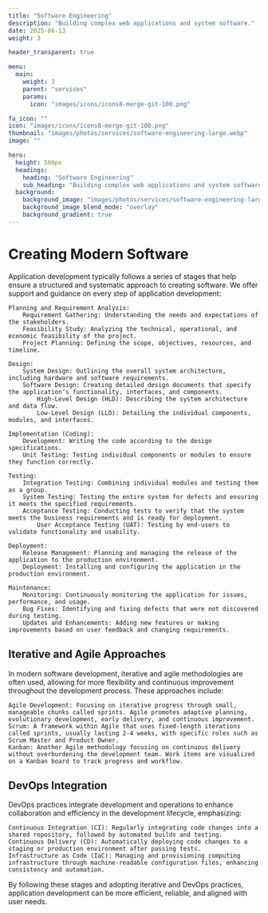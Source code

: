 ```yaml
---
title: "Software Engineering"
description: "Building complex web applications and system software."
date: 2025-06-13
weight: 3

header_transparent: true

menu:
  main:
    weight: 3
    parent: "services"
    params:
      icon: "images/icons/icons8-merge-git-100.png"

fa_icon: ""
icon: "images/icons/icons8-merge-git-100.png"
thumbnail: "images/photos/services/software-engineering-large.webp"
image: ""

hero:
  height: 500px
  headings:
    heading: "Software Engineering"
    sub_heading: "Building complex web applications and system software."
  background:
    background_image: "images/photos/services/software-engineering-large.webp"
    background_image_blend_mode: "overlay"
    background_gradient: true
---
```


# Creating Modern Software

Application development typically follows a series of stages that help ensure a structured and systematic approach to creating software. We offer support and guidance on every step of application development:

    Planning and Requirement Analysis:
        Requirement Gathering: Understanding the needs and expectations of the stakeholders.
        Feasibility Study: Analyzing the technical, operational, and economic feasibility of the project.
        Project Planning: Defining the scope, objectives, resources, and timeline.

    Design:
        System Design: Outlining the overall system architecture, including hardware and software requirements.
        Software Design: Creating detailed design documents that specify the application’s functionality, interfaces, and components.
            High-Level Design (HLD): Describing the system architecture and data flow.
            Low-Level Design (LLD): Detailing the individual components, modules, and interfaces.

    Implementation (Coding):
        Development: Writing the code according to the design specifications.
        Unit Testing: Testing individual components or modules to ensure they function correctly.

    Testing:
        Integration Testing: Combining individual modules and testing them as a group.
        System Testing: Testing the entire system for defects and ensuring it meets the specified requirements.
        Acceptance Testing: Conducting tests to verify that the system meets the business requirements and is ready for deployment.
            User Acceptance Testing (UAT): Testing by end-users to validate functionality and usability.

    Deployment:
        Release Management: Planning and managing the release of the application to the production environment.
        Deployment: Installing and configuring the application in the production environment.

    Maintenance:
        Monitoring: Continuously monitoring the application for issues, performance, and usage.
        Bug Fixes: Identifying and fixing defects that were not discovered during testing.
        Updates and Enhancements: Adding new features or making improvements based on user feedback and changing requirements.

## Iterative and Agile Approaches

In modern software development, iterative and agile methodologies are often used, allowing for more flexibility and continuous improvement throughout the development process. These approaches include:

    Agile Development: Focusing on iterative progress through small, manageable chunks called sprints. Agile promotes adaptive planning, evolutionary development, early delivery, and continuous improvement.
    Scrum: A framework within Agile that uses fixed-length iterations called sprints, usually lasting 2-4 weeks, with specific roles such as Scrum Master and Product Owner.
    Kanban: Another Agile methodology focusing on continuous delivery without overburdening the development team. Work items are visualized on a Kanban board to track progress and workflow.

## DevOps Integration

DevOps practices integrate development and operations to enhance collaboration and efficiency in the development lifecycle, emphasizing:

    Continuous Integration (CI): Regularly integrating code changes into a shared repository, followed by automated builds and testing.
    Continuous Delivery (CD): Automatically deploying code changes to a staging or production environment after passing tests.
    Infrastructure as Code (IaC): Managing and provisioning computing infrastructure through machine-readable configuration files, enhancing consistency and automation.

By following these stages and adopting iterative and DevOps practices, application development can be more efficient, reliable, and aligned with user needs.
